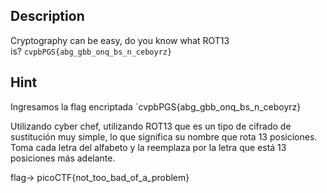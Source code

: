 
## Description

Cryptography can be easy, do you know what ROT13 is? `cvpbPGS{abg_gbb_onq_bs_n_ceboyrz}`

## Hint

Ingresamos la flag encriptada
`cvpbPGS{abg_gbb_onq_bs_n_ceboyrz}


Utilizando cyber chef, utilizando ROT13 que es un tipo de cifrado de sustitución muy simple, lo que significa su nombre que rota 13 posiciones. Toma cada letra del alfabeto y la reemplaza por la letra que está 13 posiciones más adelante. 


flag-> picoCTF{not_too_bad_of_a_problem}